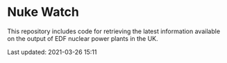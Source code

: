 # Nuke Watch

This repository includes code for retrieving the latest information available on the output of EDF nuclear power plants in the UK.

Last updated: 2021-03-26 15:11